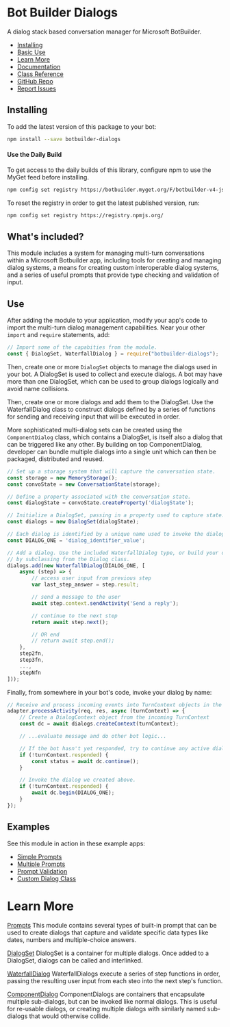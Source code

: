 # Bot Builder Dialogs

A dialog stack based conversation manager for Microsoft BotBuilder.

- [Installing](#installing)
- [Basic Use](#use)
- [Learn More](#learn-more)
- [Documentation](https://docs.microsoft.com/en-us/azure/bot-service/bot-service-overview-introduction?view=azure-bot-service-4.0)
- [Class Reference](https://docs.microsoft.com/en-us/javascript/api/botbuilder-dialogs/)
- [GitHub Repo](https://github.com/Microsoft/botbuilder-js)
- [Report Issues](https://github.com/Microsoft/botbuilder-js/issues)

## Installing
To add the latest version of this package to your bot:

```bash
npm install --save botbuilder-dialogs
```

#### Use the Daily Build

To get access to the daily builds of this library, configure npm to use the MyGet feed before installing.

```bash
npm config set registry https://botbuilder.myget.org/F/botbuilder-v4-js-daily/npm/
```

To reset the registry in order to get the latest published version, run:
```bash
npm config set registry https://registry.npmjs.org/
```

## What's included?

This module includes a system for managing multi-turn conversations within a Microsoft Botbuilder app, including
tools for creating and managing dialog systems, a means for creating custom interoperable dialog systems, and a series
of useful prompts that provide type checking and validation of input.

## Use

After adding the module to your application, modify your app's code to import the multi-turn dialog management capabilities. Near your other `import` and `require` statements, add:

```javascript
// Import some of the capabities from the module. 
const { DialogSet, WaterfallDialog } = require("botbuilder-dialogs");
```

Then, create one or more `DialogSet` objects to manage the dialogs used in your bot.
A DialogSet is used to collect and execute dialogs. A bot may have more than one
DialogSet, which can be used to group dialogs logically and avoid name collisions.

Then, create one or more dialogs and add them to the DialogSet. Use the WaterfallDialog
class to construct dialogs defined by a series of functions for sending and receiving input
that will be executed in order.

More sophisticated multi-dialog sets can be created using the `ComponentDialog` class, which
contains a DialogSet, is itself also a dialog that can be triggered like any other. By building on top ComponentDialog,
developer can bundle multiple dialogs into a single unit which can then be packaged, distributed and reused.

```javascript
// Set up a storage system that will capture the conversation state.
const storage = new MemoryStorage();
const convoState = new ConversationState(storage);

// Define a property associated with the conversation state.
const dialogState = convoState.createProperty('dialogState');

// Initialize a DialogSet, passing in a property used to capture state.
const dialogs = new DialogSet(dialogState);

// Each dialog is identified by a unique name used to invoke the dialog later.
const DIALOG_ONE = 'dialog_identifier_value';

// Add a dialog. Use the included WaterfallDialog type, or build your own
// by subclassing from the Dialog class.
dialogs.add(new WaterfallDialog(DIALOG_ONE, [
    async (step) => {
        // access user input from previous step
        var last_step_answer = step.result;

        // send a message to the user
        await step.context.sendActivity('Send a reply');

        // continue to the next step
        return await step.next();

        // OR end
        // return await step.end();
    },
    step2fn,
    step3fn,
    ...,
    stepNfn
]));
```

Finally, from somewhere in your bot's code, invoke your dialog by name:

```javascript
// Receive and process incoming events into TurnContext objects in the normal way
adapter.processActivity(req, res, async (turnContext) => {
    // Create a DialogContext object from the incoming TurnContext
    const dc = await dialogs.createContext(turnContext);

    // ...evaluate message and do other bot logic...

    // If the bot hasn't yet responded, try to continue any active dialog
    if (!turnContext.responded) {
        const status = await dc.continue();
    }

    // Invoke the dialog we created above.
    if (!turnContext.responded) {
        await dc.begin(DIALOG_ONE);
    }
});
```

## Examples

See this module in action in these example apps:

* [Simple Prompts](https://github.com/Microsoft/BotBuilder-Samples/tree/v4/javascript_nodejs/4.simple-prompt-bot)
* [Multiple Prompts](https://github.com/Microsoft/BotBuilder-Samples/tree/v4/javascript_nodejs/5.multiturn-prompts-bot)
* [Prompt Validation](https://github.com/Microsoft/BotBuilder-Samples/tree/v4/javascript_nodejs/10.prompt-validations)
* [Custom Dialog Class](https://github.com/Microsoft/BotBuilder-Samples/tree/v4/javascript_nodejs/21.custom-dialogs)

# Learn More

[Prompts](https://docs.microsoft.com/en-us/azure/bot-service/bot-builder-prompts?view=azure-bot-service-4.0&tabs=javascript) This module contains several types of built-in prompt that can be used to create dialogs that capture and validate specific data types like dates, numbers and multiple-choice answers.

[DialogSet]() DialogSet is a container for multiple dialogs. Once added to a DialogSet, dialogs can be called and interlinked.

[WaterfallDialog](https://docs.microsoft.com/en-us/javascript/api/botbuilder-dialogs/waterfall) WaterfallDialogs execute a series of step functions in order, passing the resulting user input from each steo into the next step's function.

[ComponentDialog]() ComponentDialogs are containers that encapsulate multiple sub-dialogs, but can be invoked like normal dialogs. This is useful for re-usable dialogs, or creating multiple dialogs with similarly named sub-dialogs that would otherwise collide.